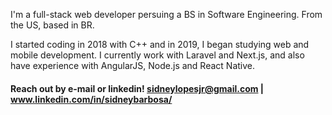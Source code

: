I'm a full-stack web developer persuing a BS in Software Engineering. From the US, based in BR.

I started coding in 2018 with C++ and in 2019, I began studying web and mobile development. I currently work with Laravel and Next.js, and also have experience with AngularJS, Node.js and React Native.

<!--![Github stats](https://github-readme-stats.vercel.app/api?username=sidneylopes&count_private=true&show_icons=true&theme=tokyonight)
![Top Langs](https://github-readme-stats.vercel.app/api/top-langs/?username=sidneylopes&layout=compact&langs_count=4&hide=makefile,perl&theme=tokyonight)-->

#### Reach out by e-mail or linkedin! sidneylopesjr@gmail.com | www.linkedin.com/in/sidneybarbosa/
<!--[![Github Badge](https://img.shields.io/badge/-Github-000?style=flat-square&logo=Github&logoColor=white&link=https://github.com/sidneylopes)](https://github.com/sidneylopes)
[![Linkedin Badge](https://img.shields.io/badge/-LinkedIn-blue?style=flat-square&logo=Linkedin&logoColor=white&link=http://www.linkedin.com/in/sidneybarbosa)](http://www.linkedin.com/in/sidneybarbosa) [![Instagram Badge](https://img.shields.io/badge/-Instagram-violet?style=flat-square&logo=Instagram&logoColor=white&link=https://www.instagram.com/lidneysopes/?hl=pt)](https://www.instagram.com/lidneysopes/) [![Gmail Badge](https://img.shields.io/badge/-Gmail-c14438?style=flat-square&logo=Gmail&logoColor=white&link=mailto:sidneylopesjr@gmail.com)](mailto:sidneylopesjr@gmail.com) -->


